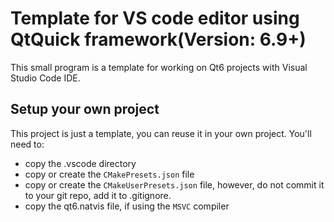 ﻿# Template for VS code editor using QtQuick framework(Version: 6.9+)

This small program is a template for working on Qt6 projects with Visual Studio Code IDE.

## Setup your own project

This project is just a template, you can reuse it in your own project. You'll need to:

- copy the .vscode directory
- copy or create the `CMakePresets.json` file
- copy or create the `CMakeUserPresets.json` file, however, do not commit it to your git repo, add it to .gitignore.
- copy the qt6.natvis file, if using the `MSVC` compiler
